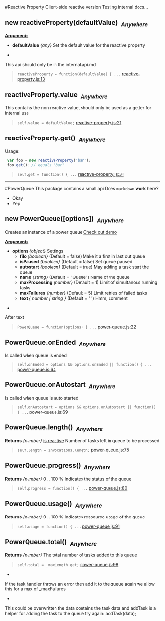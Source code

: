 #Reactive Property
Client-side reactive version
Testing internal docs...

## <a name="reactiveProperty"></a>new reactiveProperty(defaultValue)&nbsp;&nbsp;<sub><i>Anywhere</i></sub> ##

<u><b>Arguments</b></u>

* __defaultValue__ *{any}*
  Set the default value for the reactive property

-
This api should only be in the internal.api.md

> ```reactiveProperty = function(defaultValue) { ...``` [reactive-property.js:13](reactive-property.js#L13)

## <a name="reactiveProperty.value"></a>reactiveProperty.value&nbsp;&nbsp;<sub><i>Anywhere</i></sub> ##
This contains the non reactive value, should only be used as a getter for
internal use

> ```self.value = defaultValue;``` [reactive-property.js:21](reactive-property.js#L21)

## <a name="reactiveProperty.get"></a>reactiveProperty.get()&nbsp;&nbsp;<sub><i>Anywhere</i></sub> ##
Usage:
```js
 var foo = new reactiveProperty('bar');
 foo.get(); // equals "bar"
```

> ```self.get = function() { ...``` [reactive-property.js:31](reactive-property.js#L31)


---
#PowerQueue
This package contains a small api
Does `markdown` __work__ here?
* Okay
* Yep

## <a name="PowerQueue"></a>new PowerQueue([options])&nbsp;&nbsp;<sub><i>Anywhere</i></sub> ##
Creates an instance of a power queue 
[Check out demo](http://power-queue-test.meteor.com/)

<u><b>Arguments</b></u>

* __options__ *{object}*
  Settings
    - __filo__ *{boolean}*    (Default = false)
Make it a first in last out queue
    - __isPaused__ *{boolean}*    (Default = false)
Set queue paused
    - __autostart__ *{boolean}*    (Default = true)
May adding a task start the queue
    - __name__ *{string}*    (Default = "Queue")
Name of the queue
    - __maxProcessing__ *{number}*    (Default = 1)
Limit of simultanous running tasks
    - __maxFailures__ *{number}*    (Default = 5)
Limit retries of failed tasks
    - __text__ *{ number | string }*    (Default = ' ')
Hmm, comment

-
After text

> ```PowerQueue = function(options) { ...``` [power-queue.js:22](power-queue.js#L22)

## <a name="PowerQueue.onEnded"></a>PowerQueue.onEnded&nbsp;&nbsp;<sub><i>Anywhere</i></sub> ##
Is called when queue is ended

> ```self.onEnded = options && options.onEnded || function() { ...``` [power-queue.js:64](power-queue.js#L64)

## <a name="PowerQueue.onAutostart"></a>PowerQueue.onAutostart&nbsp;&nbsp;<sub><i>Anywhere</i></sub> ##
Is called when queue is auto started

> ```self.onAutostart = options && options.onAutostart || function() { ...``` [power-queue.js:69](power-queue.js#L69)

## <a name="PowerQueue.length"></a>PowerQueue.length()&nbsp;&nbsp;<sub><i>Anywhere</i></sub> ##

__Returns__  *{number}*  <u>is reactive</u>
Number of tasks left in queue to be processed

> ```self.length = invocations.length;``` [power-queue.js:75](power-queue.js#L75)

## <a name="PowerQueue.progress"></a>PowerQueue.progress()&nbsp;&nbsp;<sub><i>Anywhere</i></sub> ##

__Returns__  *{number}*
0 .. 100 % Indicates the status of the queue

> ```self.progress = function() { ...``` [power-queue.js:80](power-queue.js#L80)

## <a name="PowerQueue.usage"></a>PowerQueue.usage()&nbsp;&nbsp;<sub><i>Anywhere</i></sub> ##

__Returns__  *{number}*
0 .. 100 % Indicates ressource usage of the queue

> ```self.usage = function() { ...``` [power-queue.js:91](power-queue.js#L91)

## <a name="PowerQueue.total"></a>PowerQueue.total()&nbsp;&nbsp;<sub><i>Anywhere</i></sub> ##

__Returns__  *{number}*
The total number of tasks added to this queue

> ```self.total = _maxLength.get;``` [power-queue.js:98](power-queue.js#L98)

-
If the task handler throws an error then add it to the queue again
we allow this for a max of _maxFailures

-
This could be overwritten the data contains the task data and addTask
is a helper for adding the task to the queue
try again: addTask(data);
